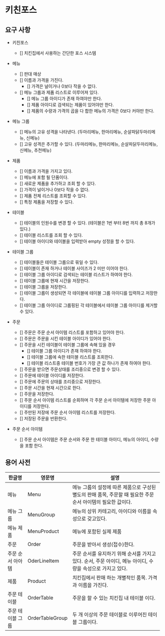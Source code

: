 # 키친포스

## 요구 사항

- 키친포스
    - [] 치킨집에서 사용하는 간단한 포스 시스템

- 메뉴
    - [] 판대 매상
    - [] 이름과 가격을 가진다.
        - [] 가격은 널이거나 0보다 작을 수 없다.
    - [] 메뉴 그룹과 제품 리스트로 이루어져 있다.
        - [] 메뉴 그룹 아이디가 존재 하여야만 한다.
        - [] 제품 아이디로 검색되는 제품이 있어야만 한다.
        - [] 제품의 수량과 가격의 곱을 다 합한 메뉴의 가격은 0보다 커야만 한다.
        
- 메뉴 그룹
    - [] 메뉴의 고유 성격을 나타낸다.
        (두마리메뉴, 한마리메뉴, 순살파닭두마리메뉴, 신메뉴)
    - [] 고유 성격은 추가할 수 있다.
        (두마리메뉴, 한마리메뉴, 순살파닭두마리메뉴, 신메뉴, 추천메뉴)
        
- 제품
    - [] 이름과 가격을 가지고 있다.
    - [] 메뉴에 포함 될 단품이다.
    - [] 새로운 제품을 추가하고 조회 할 수 있다.
    - [] 가격이 널이거나 0보다 작을 수 없다.
    - [] 제품 전체 리스트를 조회할 수 있다.
    - [] 특정 제품을 저장할 수 있다.
    
- 테이블
    - [] 테이블의 인원수를 변경 할 수 있다.
      (테이블은 1번 부터 8번 까지 총 8개가 있다.)
    - [] 테이블 리스트를 조회 할 수 있다.
    - [] 테이블 아이디와 테이블을 입력받아 empty 성정을 할 수 있다.
      
- 테이블 그룹
    - [] 테이블들은 테이블 그룹으로 묶일 수 있다.
    - [] 테이블이 존재 하거나 테이블 사이즈가 2 미만 이어야 한다.
    - [] 테이블 그룹 아이디로 검색되는 테이블 리스트가 하여야 한다.
    - [] 테이블 그룹에 현재 시간을 저장한다.
    - [] 테이블 그룹을 저장한다.
    - [] 테이블 그룹이 생성되면 각 테이블에 테이블 그룹 아이디를 입력하고 저장한다.
    - [] 테이블 그룹 아이디로 그룹핑된 각 테이블에서 테이블 그룹 아이디를 제거할 수 있다.
- 주문
    - [] 주문은 주문 순서 아이템 리스트를 포함하고 있어야 한다.
    - [] 주문은 주문을 시킨 테이블 아이디가 있어야 한다.
    - [] 주문을 시킨 테이블이 테이블 그룹에 속해 있을 경우
        - [] 테이블 그룹 아이디가 존재 하여야 한다.
        - [] 테이블 그룹에 속한 테이블 리스트를 조회한다.
        - [] 테이블 리스트중 테이블 번호가 가장 큰 값 하나가 존재 하여야 한다.
    - [] 주문을 받으면 주문상태를 조리중으로 변경 할 수 있다.
    - [] 주문에 테이블 아이디를 저장한다.
    - [] 주문에 주문의 상태를 조리중으로 저장한다.
    - [] 주문 시간을 현재 시간으로 한다.
    - [] 주문을 저장한다.
    - [] 주문 순서 아이템 리스트를 순회하며 각 주문 순서 아이템에 저장한 주문 아이디를 저장한다.
    - [] 주만된 저장에 주문 순서 아이템 리스트를 저장한다.
    - [] 저장된 주문을 반환한다. 
    
- 주문 순서 아이템
    - [] 주문 순서 아이템은 주문 순서와 주문 한 테이블 아이디, 메뉴의 아이디, 수량을 포함 한다.

## 용어 사전

| 한글명 | 영문명 | 설명 |
| --- | --- | --- |
| 메뉴 | Menu | 메뉴 그룹의 설정에 따른 제품으로 구성된 별도의 판매 품목, 주문할 때 필요한 주문 순서 아이템의 필요한 값이다. |
| 메뉴 그룹 | MenuGroup | 메뉴의 상위 카테고리, 아이디와 이름을 속성으로 갖고있다. |
| 메뉴 제품 | MenuProduct | 메뉴에  포함된 실제 제품 |
| 주문 | Order | 주문을 받아서 생성(접수)한다. |
| 주문 순서 아아템 | OderLineItem | 주문 순서를 유지하기 위해 순서를 가지고 있다. 순서, 주문 아이디, 메뉴 아이디, 수량을 속성으로 가지고 있다. |
| 제품 | Product | 치킨집에서 판매 하는 개별적인 품목. 가격과 이름을 가진다. |
| 주문 테이블 | OrderTable | 주문을 할 수 있는 치킨집 내 테이블 이다. |
| 주문 테이블 그룹 | OrderTableGroup | 두 개 이상의 주문 테이블로 이루어진 테이블 그룹이다. | 
